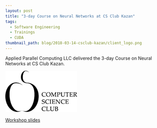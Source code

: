 ```yaml
---
layout: post
title: "3-day Course on Neural Networks at CS Club Kazan"
tags:
  - Software Engineering
  - Trainings
  - CUDA
thumbnail_path: blog/2018-03-14-csclub-kazan/client_logo.png
---
```


Applied Parallel Computing LLC delivered the 3-day Course on Neural Networks at CS Club Kazan.

![alt text](\assets\img\blog\2018-03-14-csclub-kazan\client_logo.png "Logo Title Text 1")

[Workshop slides](https://kzn.compsciclub.ru/courses/neural-networks/kzn/2018-spring/)

